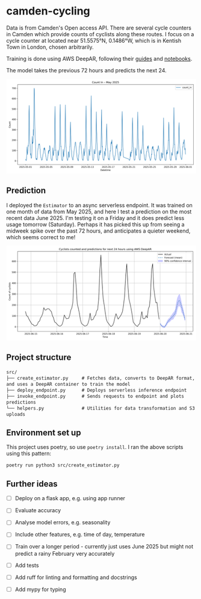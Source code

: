 # camden-cycling

Data is from Camden's Open access API. There are several cycle counters in Camden which provide counts of cyclists along these routes. I focus on a cycle counter at located near 51.5575°N, 0.1486°W, which is in Kentish Town in London, chosen arbitrarily.

Training is done using AWS DeepAR, following their [guides](https://docs.aws.amazon.com/sagemaker/latest/dg/deepar.html#deepar-sample-notebooks) and [notebooks](https://github.com/aws/amazon-sagemaker-examples/tree/main/introduction_to_amazon_algorithms/deepar_electricity). 

The model takes the previous 72 hours and predicts the next 24. 

![Cyclists through Ktown](images/count_i.png)


## Prediction

I deployed the `Estimator` to an async serverless endpoint. It was trained on one month of data from May 2025, and here I test a prediction on the most recent data June 2025. I'm testing it on a Friday and it does predict less usage tomorrow (Saturday). Perhaps it has picked this up from seeing a midweek spike over the past 72 hours, and anticipates a quieter weekend, which seems correct to me! 

![Recent and predicted](images/recent_and_forecast.png)

 

## Project structure
```
src/
├── create_estimator.py     # Fetches data, converts to DeepAR format, and uses a DeepAR container to train the model
├── deploy_endpoint.py      # Deploys serverless inference endpoint
├── invoke_endpoint.py      # Sends requests to endpoint and plots predictions
└── helpers.py              # Utilities for data transformation and S3 uploads
```

## Environment set up

This project uses poetry, so use `poetry install`. I ran the above scripts using this pattern:
```
poetry run python3 src/create_estimator.py
```   

## Further ideas


- [ ] Deploy on a flask app, e.g. using app runner
- [ ] Evaluate accuracy
- [ ] Analyse model errors, e.g. seasonality
- [ ] Include other features, e.g. time of day, temperature
- [ ] Train over a longer period - currently just uses June 2025 but might not predict a rainy February very accurately
- [ ] Add tests
- [ ] Add ruff for linting and formatting and docstrings
- [ ] Add mypy for typing
 